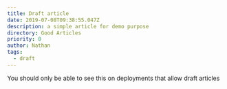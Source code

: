 ```yaml
---
title: Draft article
date: 2019-07-08T09:38:55.047Z
description: a simple article for demo purpose
directory: Good Articles
priority: 0
author: Nathan
tags:
  - draft
---
```


You should only be able to see this on deployments that allow draft articles
